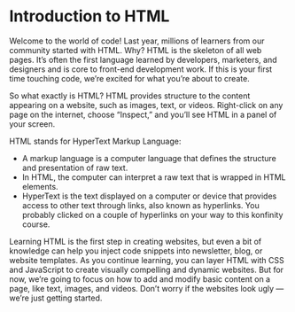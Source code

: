 # Introduction to HTML

Welcome to the world of code! Last year, millions of learners from our community started with HTML. Why? HTML is the skeleton of all web pages. It’s often the first language learned by developers, marketers, and designers and is core to front-end development work. If this is your first time touching code, we’re excited for what you’re about to create.

So what exactly is HTML? HTML provides structure to the content appearing on a website, such as images, text, or videos. Right-click on any page on the internet, choose “Inspect,” and you’ll see HTML in a panel of your screen.

HTML stands for HyperText Markup Language:

* A markup language is a computer language that defines the structure and presentation of raw text.
* In HTML, the computer can interpret a raw text that is wrapped in HTML elements.
* HyperText is the text displayed on a computer or device that provides access to other text through links, also known as hyperlinks. You probably clicked on a couple of hyperlinks on your way to this konfinity course.

Learning HTML is the first step in creating websites, but even a bit of knowledge can help you inject code snippets into newsletter, blog, or website templates. As you continue learning, you can layer HTML with CSS and JavaScript to create visually compelling and dynamic websites. But for now, we’re going to focus on how to add and modify basic content on a page, like text, images, and videos. Don’t worry if the websites look ugly — we’re just getting started.